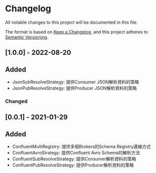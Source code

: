 # Changelog

All notable changes to this project will be documented in this file.

The format is based on [Keep a Changelog](https://keepachangelog.com/en/1.0.0/),
and this project adheres to [Semantic Versioning](https://semver.org/spec/v2.0.0.html).

## [1.0.0] - 2022-08-20

## Added

- JsonSubResolveStrategy: 提供Consumer JSON解析資料的策略
- JsonPubResolveStrategy: 提供Producer JSON解析資料的策略

### Changed

## [0.0.1] - 2021-01-29

## Added

- ConfluentMultiRegistry: 提供多個Brokers的Schema Registry連線方式
- ConfluentAvroStrategy: 提供Confluent Avro Schema的解析方法
- ConfluentSubResolveStrategy: 提供Consumer解析資料的策略
- ConfluentPubResolveStrategy: 提供Producer解析資料的策略
